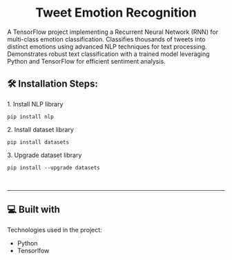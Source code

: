<h1 align="center" id="title">Tweet Emotion Recognition</h1>

<p id="description">A TensorFlow project implementing a Recurrent Neural Network (RNN) for multi-class emotion classification. Classifies thousands of tweets into distinct emotions using advanced NLP techniques for text processing. Demonstrates robust text classification with a trained model leveraging Python and TensorFlow for efficient sentiment analysis.</p>

<h2>🛠️ Installation Steps:</h2>

<p>1. Install NLP library</p>

```
pip install nlp
```

<p>2. Install dataset library</p>

```
pip install datasets
```

<p>3. Upgrade dataset library</p>

```
pip install --upgrade datasets
```

 <br>
<hr>
  
<h2>💻 Built with</h2>

Technologies used in the project:

*   Python
*   Tensorlfow
